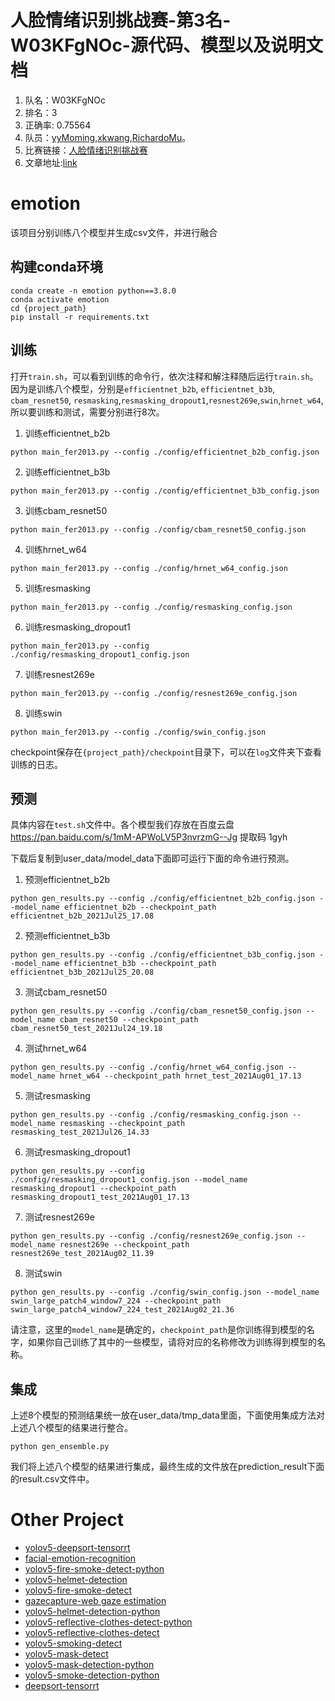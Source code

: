 
# 人脸情绪识别挑战赛-第3名-W03KFgNOc-源代码、模型以及说明文档
1. 队名：W03KFgNOc
2. 排名：3
3. 正确率: 0.75564
4. 队员：[yyMoming](https://github.com/yyMoming),[xkwang](https://github.com/xk-wang),[RichardoMu](https://github.com/RichardoMrMu)。
5. 比赛链接：[人脸情绪识别挑战赛](http://challenge.xfyun.cn/topic/info?type=facial-emotion-recognition)
6. 文章地址:[link](https://blog.csdn.net/weixin_42264234/article/details/120790097)
# emotion 
该项目分别训练八个模型并生成csv文件，并进行融合
## 构建conda环境
```shell
conda create -n emotion python==3.8.0
conda activate emotion
cd {project_path}
pip install -r requirements.txt
```
## 训练
打开`train.sh`，可以看到训练的命令行，依次注释和解注释随后运行`train.sh`。
因为是训练八个模型，分别是`efficientnet_b2b`, `efficientnet_b3b`, `cbam_resnet50`, `resmasking`,`resmasking_dropout1`,`resnest269e`,`swin`,`hrnet_w64`,所以要训练和测试，需要分别进行8次。

1. 训练efficientnet_b2b

```shell
python main_fer2013.py --config ./config/efficientnet_b2b_config.json
```
2. 训练efficientnet_b3b

```shell
python main_fer2013.py --config ./config/efficientnet_b3b_config.json
```
3. 训练cbam_resnet50

```shell
python main_fer2013.py --config ./config/cbam_resnet50_config.json
```

4. 训练hrnet_w64

```shell
python main_fer2013.py --config ./config/hrnet_w64_config.json
```
5. 训练resmasking

```shell
python main_fer2013.py --config ./config/resmasking_config.json
```
6. 训练resmasking_dropout1

```shell
python main_fer2013.py --config ./config/resmasking_dropout1_config.json
```
7. 训练resnest269e

```shell
python main_fer2013.py --config ./config/resnest269e_config.json
```

8. 训练swin

```shell
python main_fer2013.py --config ./config/swin_config.json
```
checkpoint保存在`{project_path}/checkpoint`目录下，可以在`log`文件夹下查看训练的日志。
## 预测
具体内容在`test.sh`文件中。各个模型我们存放在百度云盘 https://pan.baidu.com/s/1mM-APWoLV5P3nvrzmG--Jg  提取码 1gyh

下载后复制到user_data/model_data下面即可运行下面的命令进行预测。

1. 预测efficientnet_b2b

```shell
python gen_results.py --config ./config/efficientnet_b2b_config.json --model_name efficientnet_b2b --checkpoint_path efficientnet_b2b_2021Jul25_17.08
```
2. 预测efficientnet_b3b

```shell
python gen_results.py --config ./config/efficientnet_b3b_config.json --model_name efficientnet_b3b --checkpoint_path efficientnet_b3b_2021Jul25_20.08
```
3. 测试cbam_resnet50

```shell
python gen_results.py --config ./config/cbam_resnet50_config.json --model_name cbam_resnet50 --checkpoint_path cbam_resnet50_test_2021Jul24_19.18
```
4. 测试hrnet_w64

```shell
python gen_results.py --config ./config/hrnet_w64_config.json --model_name hrnet_w64 --checkpoint_path hrnet_test_2021Aug01_17.13
```
5. 测试resmasking

```shell
python gen_results.py --config ./config/resmasking_config.json --model_name resmasking --checkpoint_path resmasking_test_2021Jul26_14.33
```
6. 测试resmasking_dropout1

```shell
python gen_results.py --config ./config/resmasking_dropout1_config.json --model_name resmasking_dropout1 --checkpoint_path resmasking_dropout1_test_2021Aug01_17.13
```
7. 测试resnest269e

```shell
python gen_results.py --config ./config/resnest269e_config.json --model_name resnest269e --checkpoint_path resnest269e_test_2021Aug02_11.39
```

8. 测试swin

```shell
python gen_results.py --config ./config/swin_config.json --model_name swin_large_patch4_window7_224 --checkpoint_path swin_large_patch4_window7_224_test_2021Aug02_21.36
```
请注意，这里的`model_name`是确定的，`checkpoint_path`是你训练得到模型的名字，如果你自己训练了其中的一些模型，请将对应的名称修改为训练得到模型的名称。

## 集成

上述8个模型的预测结果统一放在user_data/tmp_data里面，下面使用集成方法对上述八个模型的结果进行整合。

```shell
python gen_ensemble.py
```
我们将上述八个模型的结果进行集成，最终生成的文件放在prediction_result下面的result.csv文件中。
# Other Project
- [yolov5-deepsort-tensorrt](https://github.com/RichardoMrMu/yolov5-deepsort-tensorrt)
- [facial-emotion-recognition](https://github.com/RichardoMrMu/facial-emotion-recognition)
- [yolov5-fire-smoke-detect-python](https://github.com/RichardoMrMu/yolov5-fire-smoke-detect-python)
- [yolov5-helmet-detection](https://github.com/RichardoMrMu/yolov5-helmet-detection)
- [yolov5-fire-smoke-detect](https://github.com/RichardoMrMu/yolov5-fire-smoke-detect)
- [gazecapture-web gaze estimation](https://github.com/RichardoMrMu/gazecapture-web)
- [yolov5-helmet-detection-python](https://github.com/RichardoMrMu/yolov5-helmet-detection-python)
- [yolov5-reflective-clothes-detect-python](https://github.com/RichardoMrMu/yolov5-reflective-clothes-detect-python)
- [yolov5-reflective-clothes-detect](https://github.com/RichardoMrMu/yolov5-reflective-clothes-detect)
- [yolov5-smoking-detect](https://github.com/RichardoMrMu/yolov5-smoking-detect)
- [yolov5-mask-detect](https://github.com/RichardoMrMu/yolov5-mask-detect)
- [yolov5-mask-detection-python](https://github.com/RichardoMrMu/yolov5-mask-detection-python)
- [yolov5-smoke-detection-python](https://github.com/RichardoMrMu/yolov5-smoke-detection-python)
- [deepsort-tensorrt](https://github.com/RichardoMrMu/deepsort-tensorrt)





